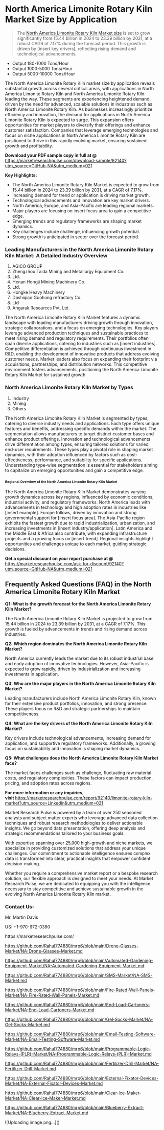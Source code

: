 <h1>North America Limonite Rotary Kiln Market&nbsp;Size by Application</h1><blockquote><p>The <a href="https://marketresearchpulse.com/download-sample/92140?utm_source=GitHub-NA&amp;utm_medium=021">North America Limonite Rotary Kiln Market size</a> is set to grow significantly from 15.44 billion in 2024 to 23.39 billion by 2031, at a robust CAGR of 7.17% during the forecast period. This growth is driven by [insert key drivers], reflecting rising demand and technological advancements.</p></blockquote><ul><li>Output 180-1000 Tons/Hour<li> Output 1000-5000 Tons/Hour<li> Output 5000-10000 Tons/Hour</li></ul><p>The North America Limonite Rotary Kiln market size by application reveals substantial growth across several critical areas, with applications in North America Limonite Rotary Kiln and North America Limonite Rotary Kiln leading the way. These segments are experiencing heightened demand, driven by the need for advanced, scalable solutions in industries such as North America Limonite Rotary Kiln. As businesses increasingly prioritize efficiency and innovation, the demand for applications in North America Limonite Rotary Kiln is expected to surge. This expansion offers opportunities for market players to diversify their offerings and enhance customer satisfaction. Companies that leverage emerging technologies and focus on niche applications in North America Limonite Rotary Kiln are positioned to thrive in this rapidly evolving market, ensuring sustained growth and profitability.</p><p><strong>Download your PDF sample copy in full at @ </strong><a href="https://marketresearchpulse.com/download-sample/92140?utm_source=GitHub-NA&amp;utm_medium=021">https://marketresearchpulse.com/download-sample/92140?utm_source=GitHub-NA&amp;utm_medium=021</a></p><p><strong>Key Highlights: </strong></p><ul><li>The North America Limonite Rotary Kiln Market is expected to grow from 15.44 billion in 2024 to 23.39 billion by 2031, at a CAGR of 7.17%.</li><li>Increasing demand for trend or application is driving market growth.</li><li>Technological advancements and innovation are key market drivers.</li><li>North America, Europe, and Asia-Pacific are leading regional markets.</li><li>Major players are focusing on insert focus area to gain a competitive edge.</li><li>Emerging trends and regulatory frameworks are shaping market dynamics.</li><li>Key challenges include challenge, influencing growth potential.</li><li>Strong growth is anticipated in sector over the forecast period.</li></ul><h3>Leading Manufacturers in the North America Limonite Rotary Kiln Market: A Detailed Industry Overview</h3><ol><li>AGICO GROUP</li><li>Zhengzhou Taida Mining and Metallurgy Equipment Co.</li><li>Ltd.</li><li>Henan Hongji Mining Machinery Co.</li><li>Ltd.</li><li>Hongke Heavy Machinery</li><li>Dashiqiao Guohong refractory Co.</li><li>Ltd</li><li>Angarak Resources Pvt. Ltd.</li></ol><div class="flex max-w-full flex-col flex-grow"><div class="min-h-8 text-message flex w-full flex-col items-end gap-2 whitespace-normal break-words [.text-message+&amp;]:mt-5" dir="auto" data-message-author-role="assistant" data-message-id="fd8432e4-4910-450d-b182-61b7bfb0a01f" data-message-model-slug="gpt-4o"><div class="flex w-full flex-col gap-1 empty:hidden first:pt-[3px]"><div class="markdown prose w-full break-words dark:prose-invert light"><p>The North America Limonite Rotary Kiln Market features a dynamic landscape with leading manufacturers driving growth through innovation, strategic collaborations, and a focus on emerging technologies. Key players leverage advanced production techniques and sustainable practices to meet rising demand and regulatory requirements. Their portfolios often span diverse applications, catering to industries such as [insert industries]. Competitive differentiation is achieved through continuous investment in R&amp;D, enabling the development of innovative products that address evolving customer needs. Market leaders also focus on expanding their footprint via acquisitions, partnerships, and distribution networks. This competitive environment fosters advancements, positioning the North America Limonite Rotary Kiln Market for sustained growth.</p></div></div></div></div><h3>North America Limonite Rotary Kiln Market by Types</h3><ol><li>Industry<li> Mining<li> Others</li></ol><div class="flex max-w-full flex-col flex-grow"><div class="min-h-8 text-message flex w-full flex-col items-end gap-2 whitespace-normal break-words [.text-message+&amp;]:mt-5" dir="auto" data-message-author-role="assistant" data-message-id="084470be-0bb7-4664-bddf-5156b4f41249" data-message-model-slug="gpt-4o-mini"><div class="flex w-full flex-col gap-1 empty:hidden first:pt-[3px]"><div class="markdown prose w-full break-words dark:prose-invert light"><p>The North America Limonite Rotary Kiln Market is segmented by types, catering to diverse industry needs and applications. Each type offers unique features and benefits, addressing specific demands within the market. The segmentation allows manufacturers to target distinct customer bases and enhance product offerings. Innovation and technological advancements drive differentiation among types, ensuring tailored solutions for varied end-user requirements. These types play a pivotal role in shaping market dynamics, with their adoption influenced by factors such as cost-effectiveness, performance, and suitability for specific applications. Understanding type-wise segmentation is essential for stakeholders aiming to capitalize on emerging opportunities and gain a competitive edge.</p></div></div></div></div><h3><span style="font-size: 11px;">Regional Overview of the North America Limonite Rotary Kiln Market</span></h3><div class="flex max-w-full flex-col flex-grow"><div class="min-h-8 text-message flex w-full flex-col items-end gap-2 whitespace-normal break-words [.text-message+&amp;]:mt-5" dir="auto" data-message-author-role="assistant" data-message-id="e9038762-ce64-4e30-91c9-9bd413514231" data-message-model-slug="gpt-4o-mini"><div class="flex w-full flex-col gap-1 empty:hidden first:pt-[3px]"><div class="markdown prose w-full break-words dark:prose-invert light"><p>The North America Limonite Rotary Kiln Market demonstrates varying growth dynamics across key regions, influenced by economic conditions, industrial activity, and regulatory frameworks. North America leads with advancements in technology and high adoption rates in industries like [insert example]. Europe follows, driven by innovation and strong governmental support for [insert focus area]. The Asia-Pacific region exhibits the fastest growth due to rapid industrialization, urbanization, and increasing investments in [insert industry/application]. Latin America and the Middle East &amp; Africa also contribute, with expanding infrastructure projects and a growing focus on [insert trend]. Regional insights highlight opportunities and challenges unique to each market, guiding strategic decisions.</p></div></div></div></div><p><strong>Get a special discount on your report purchase at @ </strong><a href="https://marketresearchpulse.com/ask-for-discount/92140?utm_source=GitHub-NA&amp;utm_medium=021">https://marketresearchpulse.com/ask-for-discount/92140?utm_source=GitHub-NA&amp;utm_medium=021</a></p><h2>Frequently Asked Questions (FAQ) in the North America Limonite Rotary Kiln Market</h2><p><strong>Q1: What is the growth forecast for the North America Limonite Rotary Kiln Market?</strong></p><p>The North America Limonite Rotary Kiln Market is projected to grow from 15.44 billion in 2024 to 23.39 billion by 2031, at a CAGR of 7.17%. This growth is fueled by advancements in trends and rising demand across industries.</p><p><strong>Q2: Which region dominates the North America Limonite Rotary Kiln Market?</strong></p><p>North America currently leads the market due to its robust industrial base and early adoption of innovative technologies. However, Asia-Pacific is expected to grow rapidly, driven by industrialization and increasing investments in application.</p><p><strong>Q3: Who are the major players in the North America Limonite Rotary Kiln Market?</strong></p><p>Leading manufacturers include North America Limonite Rotary Kiln, known for their extensive product portfolios, innovation, and strong presence. These players focus on R&amp;D and strategic partnerships to maintain competitiveness.</p><p><strong>Q4: What are the key drivers of the North America Limonite Rotary Kiln Market?</strong></p><p>Key drivers include technological advancements, increasing demand for application, and supportive regulatory frameworks. Additionally, a growing focus on sustainability and innovation is shaping market dynamics.</p><p><strong>Q5: What challenges does the North America Limonite Rotary Kiln Market face?</strong></p><p>The market faces challenges such as challenge, fluctuating raw material costs, and regulatory complexities. These factors can impact production, pricing, and adoption rates across regions.</p><p><strong>For more information or any inquiries, visit&nbsp;</strong><a href="https://marketresearchpulse.com/report/92140/limonite-rotary-kiln-market?utm_source=Linkedin&utm_medium=021">https://marketresearchpulse.com/report/92140/limonite-rotary-kiln-market?utm_source=Linkedin&utm_medium=021</a></p><p>Market Research Pulse is powered by a team of over 250 seasoned analysts and subject matter experts who leverage advanced data collection techniques and robust research methodologies to deliver actionable insights. We go beyond data presentation, offering deep analysis and strategic recommendations tailored to your business goals.</p><p>With expertise spanning over 25,000 high-growth and niche markets, we specialize in providing customized solutions that address your unique challenges. Our commitment to actionable intelligence ensures complex data is transformed into clear, practical insights that empower confident decision-making.</p><p>Whether you require a comprehensive market report or a bespoke research solution, our flexible approach is designed to meet your needs. At Market Research Pulse, we are dedicated to equipping you with the intelligence necessary to stay competitive and achieve sustainable growth in the evolving North America Limonite Rotary Kiln market.</p><h3><strong>Contact Us-</strong></h3><p>Mr. Martin Davis</p><p>US: +1-970-672-0390</p><p>https://marketresearchpulse.com/</p><p><a href="https://github.com/Rahul774880/mrp6/blob/main/Drone-Glasses-Market/NA-Drone-Glasses-Market.md">https://github.com/Rahul774880/mrp6/blob/main/Drone-Glasses-Market/NA-Drone-Glasses-Market.md</a></p><p><a href="https://github.com/Rahul774880/mrp6/blob/main/Automated-Gardening-Equipment-Market/NA-Automated-Gardening-Equipment-Market.md">https://github.com/Rahul774880/mrp6/blob/main/Automated-Gardening-Equipment-Market/NA-Automated-Gardening-Equipment-Market.md</a></p><p><a href="https://github.com/Rahul774880/mrp6/blob/main/SMS-Market/NA-SMS-Market.md">https://github.com/Rahul774880/mrp6/blob/main/SMS-Market/NA-SMS-Market.md</a></p><p><a href="https://github.com/Rahul774880/mrp6/blob/main/Fire-Rated-Wall-Panels-Market/NA-Fire-Rated-Wall-Panels-Market.md">https://github.com/Rahul774880/mrp6/blob/main/Fire-Rated-Wall-Panels-Market/NA-Fire-Rated-Wall-Panels-Market.md</a></p><p><a href="https://github.com/Rahul774880/mrp6/blob/main/End-Load-Cartoners-Market/NA-End-Load-Cartoners-Market.md">https://github.com/Rahul774880/mrp6/blob/main/End-Load-Cartoners-Market/NA-End-Load-Cartoners-Market.md</a></p><p><a href="https://github.com/Rahul774880/mrp6/blob/main/Gel-Socks-Market/NA-Gel-Socks-Market.md">https://github.com/Rahul774880/mrp6/blob/main/Gel-Socks-Market/NA-Gel-Socks-Market.md</a></p><p><a href="https://github.com/Rahul774880/mrp6/blob/main/Email-Testing-Software-Market/NA-Email-Testing-Software-Market.md">https://github.com/Rahul774880/mrp6/blob/main/Email-Testing-Software-Market/NA-Email-Testing-Software-Market.md</a></p><p><a href="https://github.com/Rahul774880/mrp6/blob/main/Programmable-Logic-Relays-(PLR)-Market/NA-Programmable-Logic-Relays-(PLR)-Market.md">https://github.com/Rahul774880/mrp6/blob/main/Programmable-Logic-Relays-(PLR)-Market/NA-Programmable-Logic-Relays-(PLR)-Market.md</a></p><p><a href="https://github.com/Rahul774880/mrp6/blob/main/Fertilizer-Drill-Market/NA-Fertilizer-Drill-Market.md">https://github.com/Rahul774880/mrp6/blob/main/Fertilizer-Drill-Market/NA-Fertilizer-Drill-Market.md</a></p><p><a href="https://github.com/Rahul774880/mrp6/blob/main/External-Fixator-Devices-Market/NA-External-Fixator-Devices-Market.md">https://github.com/Rahul774880/mrp6/blob/main/External-Fixator-Devices-Market/NA-External-Fixator-Devices-Market.md</a></p><p><a href="https://github.com/Rahul774880/mrp6/blob/main/Clear-Ice-Maker-Market/NA-Clear-Ice-Maker-Market.md">https://github.com/Rahul774880/mrp6/blob/main/Clear-Ice-Maker-Market/NA-Clear-Ice-Maker-Market.md</a></p><p><a href="https://github.com/Rahul774880/mrp6/blob/main/Blueberry-Extract-Market/NA-Blueberry-Extract-Market.md">https://github.com/Rahul774880/mrp6/blob/main/Blueberry-Extract-Market/NA-Blueberry-Extract-Market.md</a></p>
![Uploading image.png…]()
